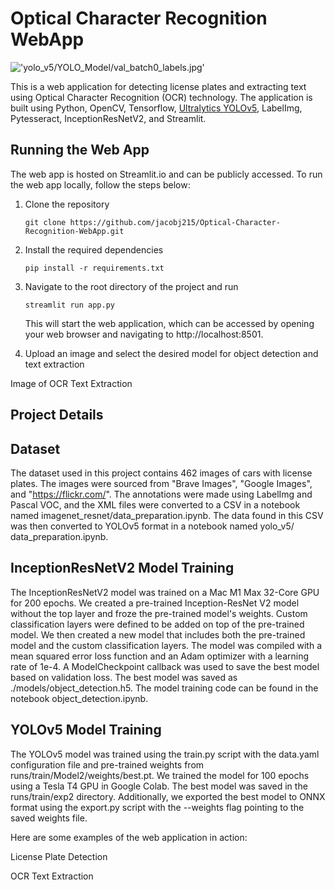 
# Optical Character Recognition WebApp


!['yolo_v5/YOLO_Model/val_batch0_labels.jpg'](yolo_v5/YOLO_Model/val_batch0_labels.jpg)

This is a web application for detecting license plates and extracting text using Optical Character Recognition (OCR) technology. The application is built using Python, OpenCV, Tensorflow, [Ultralytics YOLOv5](https://github.com/ultralytics/yolov5), LabelImg, Pytesseract, InceptionResNetV2, and Streamlit.

## Running the Web App
The web app is hosted on Streamlit.io and can be publicly accessed. To run the web app locally, follow the steps below:

1. Clone the repository
    ```
    git clone https://github.com/jacobj215/Optical-Character-Recognition-WebApp.git
    ```
2. Install the required dependencies
    ```
    pip install -r requirements.txt
    ```
3. Navigate to the root directory of the project and run 
    ```
    streamlit run app.py
    ```

    This will start the web application, which can be accessed by opening your web browser and navigating to http://localhost:8501.

4. Upload an image and select the desired model for object detection and text extraction

Image of OCR Text Extraction


## Project Details

## Dataset
The dataset used in this project contains 462 images of cars with license plates. The images were sourced from "Brave Images", "Google Images", and "https://flickr.com/". The annotations were made using LabelImg and Pascal VOC, and the XML files were converted to a CSV in a notebook named imagenet_resnet/data_preparation.ipynb. The data found in this CSV was then converted to YOLOv5 format in a notebook named yolo_v5/
data_preparation.ipynb.

## InceptionResNetV2 Model Training
The InceptionResNetV2 model was trained on a Mac M1 Max 32-Core GPU for 200 epochs. We created a pre-trained Inception-ResNet V2 model without the top layer and froze the pre-trained model's weights. Custom classification layers were defined to be added on top of the pre-trained model. We then created a new model that includes both the pre-trained model and the custom classification layers. The model was compiled with a mean squared error loss function and an Adam optimizer with a learning rate of 1e-4. A ModelCheckpoint callback was used to save the best model based on validation loss. The best model was saved as ./models/object_detection.h5. The model training code can be found in the notebook object_detection.ipynb. 

## YOLOv5 Model Training
The YOLOv5 model was trained using the train.py script with the data.yaml configuration file and pre-trained weights from runs/train/Model2/weights/best.pt. We trained the model for 100 epochs using a Tesla T4 GPU in Google Colab. The best model was saved in the runs/train/exp2 directory. Additionally, we exported the best model to ONNX format using the export.py script with the --weights flag pointing to the saved weights file.




Here are some examples of the web application in action:

License Plate Detection

 OCR Text Extraction
